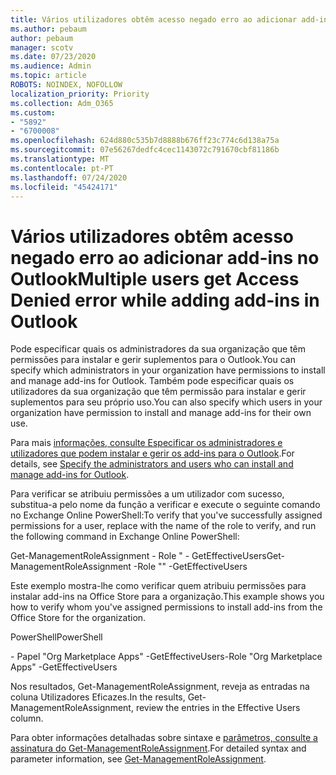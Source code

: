 ```yaml
---
title: Vários utilizadores obtêm acesso negado erro ao adicionar add-ins no Outlook
ms.author: pebaum
author: pebaum
manager: scotv
ms.date: 07/23/2020
ms.audience: Admin
ms.topic: article
ROBOTS: NOINDEX, NOFOLLOW
localization_priority: Priority
ms.collection: Adm_O365
ms.custom:
- "5892"
- "6700008"
ms.openlocfilehash: 624d880c535b7d8888b676ff23c774c6d138a75a
ms.sourcegitcommit: 07e56267dedfc4cec1143072c791670cbf81186b
ms.translationtype: MT
ms.contentlocale: pt-PT
ms.lasthandoff: 07/24/2020
ms.locfileid: "45424171"
---
```

# <a name="multiple-users-get-access-denied-error-while-adding-add-ins-in-outlook"></a><span data-ttu-id="ddb4b-102">Vários utilizadores obtêm acesso negado erro ao adicionar add-ins no Outlook</span><span class="sxs-lookup"><span data-stu-id="ddb4b-102">Multiple users get Access Denied error while adding add-ins in Outlook</span></span>

<span data-ttu-id="ddb4b-103">Pode especificar quais os administradores da sua organização que têm permissões para instalar e gerir suplementos para o Outlook.</span><span class="sxs-lookup"><span data-stu-id="ddb4b-103">You can specify which administrators in your organization have permissions to install and manage add-ins for Outlook.</span></span> <span data-ttu-id="ddb4b-104">Também pode especificar quais os utilizadores da sua organização que têm permissão para instalar e gerir suplementos para seu próprio uso.</span><span class="sxs-lookup"><span data-stu-id="ddb4b-104">You can also specify which users in your organization have permission to install and manage add-ins for their own use.</span></span>

<span data-ttu-id="ddb4b-105">Para mais [informações, consulte Especificar os administradores e utilizadores que podem instalar e gerir os add-ins para o Outlook](https://docs.microsoft.com/exchange/clients-and-mobile-in-exchange-online/add-ins-for-outlook/specify-who-can-install-and-manage-add-ins).</span><span class="sxs-lookup"><span data-stu-id="ddb4b-105">For details, see [Specify the administrators and users who can install and manage add-ins for Outlook](https://docs.microsoft.com/exchange/clients-and-mobile-in-exchange-online/add-ins-for-outlook/specify-who-can-install-and-manage-add-ins).</span></span>

<span data-ttu-id="ddb4b-106">Para verificar se atribuiu permissões a um utilizador com sucesso, <Role Name> substitua-a pelo nome da função a verificar e execute o seguinte comando no Exchange Online PowerShell:</span><span class="sxs-lookup"><span data-stu-id="ddb4b-106">To verify that you've successfully assigned permissions for a user, replace <Role Name> with the name of the role to verify, and run the following command in Exchange Online PowerShell:</span></span>

<span data-ttu-id="ddb4b-107">Get-ManagementRoleAssignment - Role <Role Name> " - GetEffectiveUsers</span><span class="sxs-lookup"><span data-stu-id="ddb4b-107">Get-ManagementRoleAssignment -Role "<Role Name>" -GetEffectiveUsers</span></span>

<span data-ttu-id="ddb4b-108">Este exemplo mostra-lhe como verificar quem atribuiu permissões para instalar add-ins na Office Store para a organização.</span><span class="sxs-lookup"><span data-stu-id="ddb4b-108">This example shows you how to verify whom you've assigned permissions to install add-ins from the Office Store for the organization.</span></span>

<span data-ttu-id="ddb4b-109">PowerShell</span><span class="sxs-lookup"><span data-stu-id="ddb4b-109">PowerShell</span></span>

<span data-ttu-id="ddb4b-110">- Papel "Org Marketplace Apps" -GetEffectiveUsers</span><span class="sxs-lookup"><span data-stu-id="ddb4b-110">-Role "Org Marketplace Apps" -GetEffectiveUsers</span></span>

<span data-ttu-id="ddb4b-111">Nos resultados, Get-ManagementRoleAssignment, reveja as entradas na coluna Utilizadores Eficazes.</span><span class="sxs-lookup"><span data-stu-id="ddb4b-111">In the results, Get-ManagementRoleAssignment, review the entries in the Effective Users column.</span></span>

<span data-ttu-id="ddb4b-112">Para obter informações detalhadas sobre sintaxe e [parâmetros, consulte a assinatura do Get-ManagementRoleAssignment](https://docs.microsoft.com/powershell/module/exchange/get-managementroleassignment).</span><span class="sxs-lookup"><span data-stu-id="ddb4b-112">For detailed syntax and parameter information, see [Get-ManagementRoleAssignment](https://docs.microsoft.com/powershell/module/exchange/get-managementroleassignment).</span></span>
 